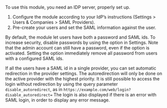 To use this module, you need an IDP server, properly set up.

1.  Configure the module according to your IdP’s instructions (Settings
    \> Users & Companies \> SAML Providers).
2.  Pre-create your users and set the SAML information against the user.

By default, the module let users have both a password and SAML ids. To
increase security, disable passwords by using the option in Settings.
Note that the admin account can still have a password, even if the
option is activated. Setting the option immediately remove all password
from users with a configured SAML ids.

If all the users have a SAML id in a single provider, you can set
automatic redirection in the provider settings. The autoredirection will
only be done on the active provider with the highest priority. It is
still possible to access the login without redirection by using the
query parameter `disable_autoredirect`, as in
`https://example.com/web/login?disable_autoredirect=` The login is also
displayed if there is an error with SAML login, in order to display any
error message.
